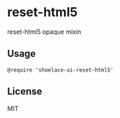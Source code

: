 # reset-html5

reset-html5 opaque mixin

## Usage

```stylus
@require 'shoelace-ui-reset-html5'
```

## License

MIT

